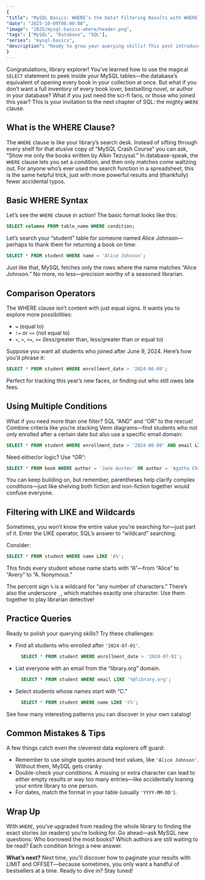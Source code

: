 ```yaml
---
{
"title": "MySQL Basics: WHERE’s the Data? Filtering Results with WHERE Clauses",
"date": "2025-10-09T06:00:00",
"image": "2025/mysql-basics-where/header.png",
"tags": ["MySQL", "Database", "SQL"],
"series": "mysql-basics",
"description": "Ready to grow your querying skills? This post introduces curious newcomers to the WHERE clause in MySQL, showing how simple conditions, clever operators, and cheerful library metaphors can help you filter data like a pro. Find the exact records you need using approachable SQL examples—no dusty catalogs required!"
}
---
```


Congratulations, library explorer! You’ve learned how to use the magical `SELECT` statement to peek inside your MySQL tables—the database’s equivalent of opening every book in your collection at once. But what if you don’t want a full inventory of every book lover, bestselling novel, or author in your database? What if you just need the sci-fi fans, or those who joined this year? This is your invitation to the next chapter of SQL: the mighty `WHERE` clause.

## What is the WHERE Clause?

The `WHERE` clause is like your library’s search desk. Instead of sifting through every shelf for that elusive copy of “MySQL Crash Course” you can ask, “Show me only the books written by Alkin Tezuysal.” In database-speak, the `WHERE` clause lets you set a condition, and then only matches come waltzing out. For anyone who’s ever used the search function in a spreadsheet, this is the same helpful trick, just with more powerful results and (thankfully) fewer accidental typos.

## Basic WHERE Syntax

Let’s see the `WHERE` clause in action! The basic format looks like this:

```sql
SELECT columns FROM table_name WHERE condition;
```

Let’s search your “student” table for someone named Alice Johnson—perhaps to thank them for returning a book on time: 

```sql
SELECT * FROM student WHERE name = 'Alice Johnson';
```

Just like that, MySQL fetches only the rows where the name matches “Alice Johnson.” No more, no less—precision worthy of a seasoned librarian.

## Comparison Operators

The WHERE clause isn’t content with just equal signs. It wants you to explore more possibilities:

- `=` (equal to)
- `!=` or `<>` (not equal to)
- `<`, `>`, `<=`, `>=` (less/greater than, less/greater than or equal to)

Suppose you want all students who joined after June 9, 2024. Here’s how you’d phrase it:

```sql
SELECT * FROM student WHERE enrollment_date > '2024-06-09';
```

Perfect for tracking this year’s new faces, or finding out who still owes late fees.

## Using Multiple Conditions

What if you need more than one filter? SQL “AND” and “OR” to the rescue! Combine criteria like you’re stacking Venn diagrams—find students who not only enrolled after a certain date but also use a specific email domain:

```sql
SELECT * FROM student WHERE enrollment_date > '2024-06-09' AND email LIKE '%@example.com';
```

Need either/or logic? Use “OR”:  

```sql
SELECT * FROM book WHERE author = 'Jane Austen' OR author = 'Agatha Christie';
```

You can keep building on, but remember, parentheses help clarify complex conditions—just like shelving both fiction and non-fiction together would confuse everyone.

## Filtering with LIKE and Wildcards

Sometimes, you won’t know the entire value you’re searching for—just part of it. Enter the LIKE operator, SQL’s answer to “wildcard” searching.

Consider:  

```sql
SELECT * FROM student WHERE name LIKE 'A%';
```

This finds every student whose name starts with “A”—from “Alice” to “Avery” to “A. Nonymous.”

The percent sign `%` is a wildcard for “any number of characters.” There’s also the underscore `_`, which matches exactly one character. Use them together to play librarian detective!

## Practice Queries

Ready to polish your querying skills? Try these challenges:

- Find all students who enrolled after `'2024-07-01'`.  
  ```sql
    SELECT * FROM student WHERE enrollment_date > '2024-07-01';
  ```
- List everyone with an email from the “library.org” domain.  
  ```sql
    SELECT * FROM student WHERE email LIKE '%@library.org';
  ```
- Select students whose names start with “C.”  
  ```sql
    SELECT * FROM student WHERE name LIKE 'C%';
  ```

See how many interesting patterns you can discover in your own catalog!

## Common Mistakes & Tips

A few things catch even the cleverest data explorers off guard:

- Remember to use single quotes around text values, like `'Alice Johnson'`. Without them, MySQL gets cranky.
- Double-check your conditions. A missing or extra character can lead to either empty results or way too many entries—like accidentally loaning your entire library to one person.
- For dates, match the format in your table (usually `'YYYY-MM-DD'`).

## Wrap Up

With `WHERE`, you’ve upgraded from reading the whole library to finding the exact stories (or readers) you’re looking for. Go ahead—ask MySQL new questions: Who borrowed the most books? Which authors are still waiting to be read? Each condition brings a new answer.

**What’s next?** Next time, you’ll discover how to paginate your results with LIMIT and OFFSET—because sometimes, you only want a handful of bestsellers at a time. Ready to dive in? Stay tuned!